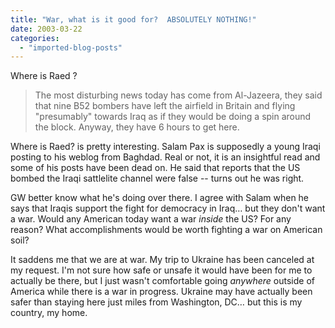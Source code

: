 ```yaml
---
title: "War, what is it good for?  ABSOLUTELY NOTHING!"
date: 2003-03-22
categories: 
  - "imported-blog-posts"
---
```


Where is Raed ?

> The most disturbing news today has come from Al-Jazeera, they said that nine B52 bombers have left the airfield in Britain and flying "presumably" towards Iraq as if they would be doing a spin around the block. Anyway, they have 6 hours to get here.

Where is Raed? is pretty interesting. Salam Pax is supposedly a young Iraqi posting to his weblog from Baghdad. Real or not, it is an insightful read and some of his posts have been dead on. He said that reports that the US bombed the Iraqi sattlelite channel were false -- turns out he was right.

GW better know what he's doing over there. I agree with Salam when he says that Iraqis support the fight for democracy in Iraq… but they don't want a war. Would any American today want a war _inside_ the US? For any reason? What accomplishments would be worth fighting a war on American soil?

It saddens me that we are at war. My trip to Ukraine has been canceled at my request. I'm not sure how safe or unsafe it would have been for me to actually be there, but I just wasn't comfortable going _anywhere_ outside of America while there is a war in progress. Ukraine may have actually been safer than staying here just miles from Washington, DC… but this is my country, my home.

